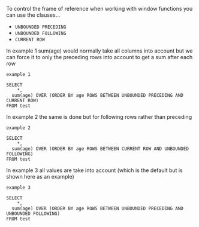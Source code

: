To control the frame of reference when working with window functions you can use the clauses...

- `UNBOUNDED PRECEDING`
- `UNBOUNDED FOLLOWING`
- `CURRENT ROW`

In example 1 sum(age) would normally take all columns into account but we can force it to only the preceding rows into account to get a sum after each row

```
example 1

SELECT 
	*,  
  sum(age) OVER (ORDER BY age ROWS BETWEEN UNBOUNDED PRECEDING AND CURRENT ROW)
FROM test
```

In example 2 the same is done but for following rows rather than preceding

```
example 2

SELECT 
	*,  
  sum(age) OVER (ORDER BY age ROWS BETWEEN CURRENT ROW AND UNBOUNDED FOLLOWING)
FROM test
```

In example 3 all values are take into account (which is the default but is shown here as an example)

```
example 3

SELECT 
	*,  
  sum(age) OVER (ORDER BY age ROWS BETWEEN UNBOUNDED PRECEDING AND UNBOUNDED FOLLOWING)
FROM test
```

